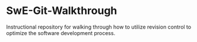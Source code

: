 # SwE-Git-Walkthrough
Instructional repository for walking through how to utilize revision control to optimize the software development process. 
